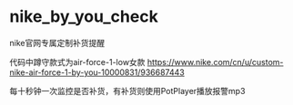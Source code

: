 # nike_by_you_check
nike官网专属定制补货提醒

代码中蹲守款式为air-force-1-low女款
https://www.nike.com/cn/u/custom-nike-air-force-1-by-you-10000831/936687443

每十秒钟一次监控是否补货，有补货则使用PotPlayer播放报警mp3
